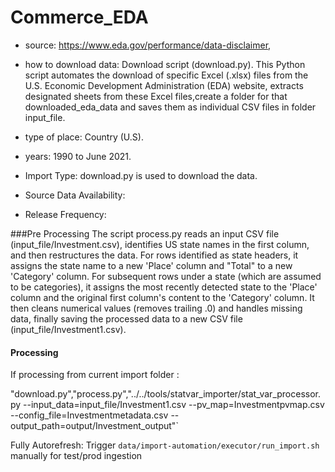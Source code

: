 # Commerce_EDA

- source: https://www.eda.gov/performance/data-disclaimer, 

- how to download data: Download script (download.py).
    This Python script automates the download of specific Excel (.xlsx) files from the U.S. Economic Development Administration (EDA) website, extracts designated sheets from these Excel  files,create a folder for that downloaded_eda_data  and saves them as individual CSV files in folder input_file.
  
- type of place: Country (U.S).


- years: 1990 to June 2021.

- Import Type: download.py is used to download the data.

- Source Data Availability: 

- Release Frequency:


###Pre Processing
The script process.py reads an input CSV file (input_file/Investment.csv), identifies US state names in the first column, and then restructures the data. For rows identified as state headers, it assigns the state name to a new 'Place' column and "Total" to a new 'Category' column. For subsequent rows under a state (which are assumed to be categories), it assigns the most recently detected state to the 'Place' column and the original first column's content to the 'Category' column. It then cleans numerical values (removes trailing .0) and handles missing data, finally saving the processed data to a new CSV file (input_file/Investment1.csv).


#### Processing

If processing from current import folder :

"download.py","process.py","../../tools/statvar_importer/stat_var_processor.py --input_data=input_file/Investment1.csv --pv_map=Investmentpvmap.csv --config_file=Investmentmetadata.csv --output_path=output/Investment_output"`



Fully Autorefresh:
Trigger `data/import-automation/executor/run_import.sh` manually for test/prod ingestion 




